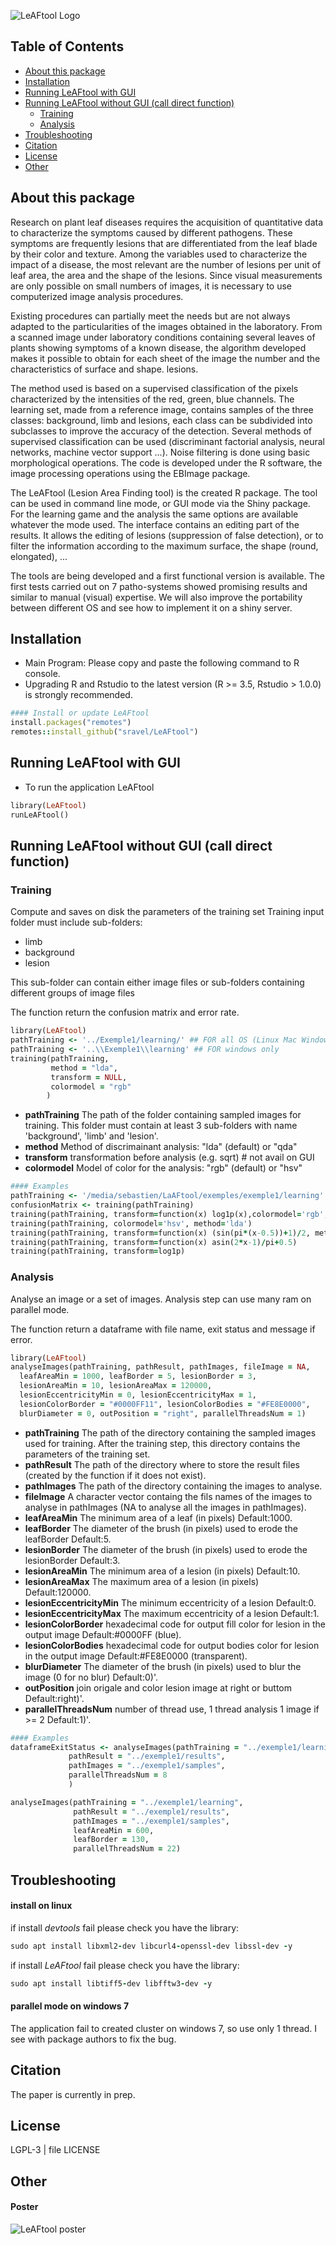 ![LeAFtool Logo](./inst/app/www/LeAFtool-long.png)

## Table of Contents
<!-- TOC depthFrom:2 depthTo:3 withLinks:1 updateOnSave:1 orderedList:0 -->
- [About this package](#about-this-package)
- [Installation](#installation)
- [Running LeAFtool with GUI](#running-leaftool-with-gui)
- [Running LeAFtool without GUI (call direct function)](#running-leaftool-without-gui-call-direct-function)
  - [Training](#training)
  - [Analysis](#analysis)
- [Troubleshooting](#troubleshooting)
- [Citation](#citation)
- [License](#license)
- [Other](#other)

<!-- /TOC -->


## About this package

Research on plant leaf diseases requires the acquisition of quantitative data to characterize the symptoms caused by different pathogens. These symptoms are frequently lesions that are differentiated from the leaf blade by their color and texture. Among the variables used to characterize the impact of a disease, the most relevant are the number of lesions per unit of leaf area, the area and the shape of the lesions. Since visual measurements are only possible on small numbers of images, it is necessary to use computerized image analysis procedures.

Existing procedures can partially meet the needs but are not always adapted to the particularities of the images obtained in the laboratory. From a scanned image under laboratory conditions containing several leaves of plants showing symptoms of a known disease, the algorithm developed makes it possible to obtain for each sheet of the image the number and the characteristics of surface and shape. lesions.

The method used is based on a supervised classification of the pixels characterized by the intensities of the red, green, blue channels. The learning set, made from a reference image, contains samples of the three classes: background, limb and lesions, each class can be subdivided into subclasses to improve the accuracy of the detection. Several methods of supervised classification can be used (discriminant factorial analysis, neural networks, machine vector support ...). Noise filtering is done using basic morphological operations. The code is developed under the R software, the image processing operations using the EBImage package.

The LeAFtool (Lesion Area Finding tool) is the created R package. The tool can be used in command line mode, or GUI mode via the Shiny package.
For the learning game and the analysis the same options are available whatever the mode used. The interface contains an editing part of the results. It allows the editing of lesions (suppression of false detection), or to filter the information according to the maximum surface, the shape (round, elongated), ...

The tools are being developed and a first functional version is available. The first tests carried out on 7 patho-systems showed promising results and similar to manual (visual) expertise. We will also improve the portability between different OS and see how to implement it on a shiny server.

## Installation

  * Main Program: Please copy and paste the following command to R console.
  * Upgrading R and Rstudio to the latest version (R >= 3.5, Rstudio > 1.0.0) is strongly recommended.

``` ruby
#### Install or update LeAFtool
install.packages("remotes")
remotes::install_github("sravel/LeAFtool")

```

## Running LeAFtool with GUI

* To run the application LeAFtool
```ruby
library(LeAFtool)
runLeAFtool()
```

## Running LeAFtool without GUI (call direct function)

### Training

Compute and saves on disk the parameters of the training set
Training input folder must include sub-folders:
- limb
- background
- lesion

This sub-folder can contain either image files or sub-folders containing different groups of image files

The function return the confusion matrix and error rate.

```ruby
library(LeAFtool)
pathTraining <- '../Exemple1/learning/' ## FOR all OS (Linux Mac Windows)
pathTraining <- '..\\Exemple1\\learning' ## FOR windows only
training(pathTraining,
         method = "lda",
         transform = NULL,
         colormodel = "rgb"
        )
```
* __pathTraining__  The path of the folder containing sampled images for training. This folder must contain at least 3 sub-folders with name 'background', 'limb' and 'lesion'.
* __method__  Method of discrimainant analysis: "lda" (default) or "qda"
* __transform__  transformation before analysis (e.g. sqrt) # not avail on GUI
* __colormodel__   Model of color for the analysis: "rgb" (default) or "hsv"

```ruby
#### Examples
pathTraining <- '/media/sebastien/LaAFtool/exemples/exemple1/learning'
confusionMatrix <- training(pathTraining)
training(pathTraining, transform=function(x) log1p(x),colormodel='rgb', method='svm')
training(pathTraining, colormodel='hsv', method='lda')
training(pathTraining, transform=function(x) (sin(pi*(x-0.5))+1)/2, method='qda')
training(pathTraining, transform=function(x) asin(2*x-1)/pi+0.5)
training(pathTraining, transform=log1p)
```

### Analysis

Analyse an image or a set of images.
Analysis step can use many ram on parallel mode.

The function return a dataframe with file name, exit status and message if error.

```ruby
library(LeAFtool)
analyseImages(pathTraining, pathResult, pathImages, fileImage = NA,
  leafAreaMin = 1000, leafBorder = 5, lesionBorder = 3,
  lesionAreaMin = 10, lesionAreaMax = 120000,
  lesionEccentricityMin = 0, lesionEccentricityMax = 1,
  lesionColorBorder = "#0000FF11", lesionColorBodies = "#FE8E0000",
  blurDiameter = 0, outPosition = "right", parallelThreadsNum = 1)
```

* __pathTraining__  The path of the directory containing the sampled images used for training. After the training step, this directory contains the parameters of the training set.
* __pathResult__  The path of the directory where to store the result files (created by the function if it does not exist).
* __pathImages__  The path of the directory containing the images to analyse.
* __fileImage__ A character vector containg the fils names of the images to analyse in pathImages (NA to analyse all the images in pathImages).
* __leafAreaMin__ The minimum area of a leaf (in pixels) Default:1000.
* __leafBorder__  The diameter of the brush (in pixels) used to erode the leafBorder Default:5.
* __lesionBorder__  The diameter of the brush (in pixels) used to erode the lesionBorder Default:3.
* __lesionAreaMin__ The minimum area of a lesion (in pixels) Default:10.
* __lesionAreaMax__ The maximum area of a lesion (in pixels) Default:120000.
* __lesionEccentricityMin__ The minimum eccentricity of a lesion Default:0.
* __lesionEccentricityMax__ The maximum eccentricity of a lesion Default:1.
* __lesionColorBorder__ hexadecimal code for output fill color for lesion in the output image Default:#0000FF (blue).
* __lesionColorBodies__ hexadecimal code for output bodies color for lesion in the output image Default:#FE8E0000 (transparent).
* __blurDiameter__  The diameter of the brush (in pixels) used to blur the image (0 for no blur) Default:0)'.
* __outPosition__ join origale and color lesion image at right or buttom Default:right)'.
* __parallelThreadsNum__  number of thread use, 1 thread analysis 1 image if >= 2 Default:1)'.

```ruby
#### Examples
dataframeExitStatus <- analyseImages(pathTraining = "../exemple1/learning",
             pathResult = "../exemple1/results",
             pathImages = "../exemple1/samples",
             parallelThreadsNum = 8
             )

analyseImages(pathTraining = "../exemple1/learning",
              pathResult = "../exemple1/results",
              pathImages = "../exemple1/samples",
              leafAreaMin = 600,
              leafBorder = 130,
              parallelThreadsNum = 22)
```
<!--
## User manual

See here: https://docs.google.com/document/d/1lFr8_08TGJps5lcSbY_AimstFnf0AfuOX7tY1MfkDv8/edit?usp=sharing
-->

## Troubleshooting

#### install on linux

if install *devtools* fail please check you have the library:
```ruby
sudo apt install libxml2-dev libcurl4-openssl-dev libssl-dev -y
```

if install *LeAFtool* fail please check you have the library:
```ruby
sudo apt install libtiff5-dev libfftw3-dev -y
```

#### parallel mode on windows 7
The application fail to created cluster on windows 7, so use only 1 thread. I see with package authors to fix the bug.


## Citation
The paper is currently in prep.

## License

LGPL-3 | file LICENSE

## Other

#### Poster

![LeAFtool poster](./inst/app/www/posterLeaftool-JOBIM2019.png)
